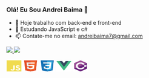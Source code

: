 ### Olá! Eu Sou Andrei Baima 👋

- 🔭 Hoje trabalho com back-end e front-end
- 🌱 Estudando JavaScript e c#
- 📫 Contate-me no email: andreibaima7@gmail.com

<div>
  <a href="https://github.com/andreibaima">
    <img height="170em" src="https://github-readme-stats.vercel.app/api?username=andreibaima&show_icons=true&theme=dracula&include_all_commits=true&count_private=true"/>
  </a>
    <img height="170em" src="https://github-readme-stats.vercel.app/api/top-langs/?username=andreibaima&layout=compact&langs_count=7&theme=dracula"/>
</div>
  
 <div style="display: inline_block"><br>
  <img align="center" alt="andrei-Js" height="30" width="40" src="https://raw.githubusercontent.com/devicons/devicon/master/icons/javascript/javascript-plain.svg">
  <!-- <img align="center" alt="andrei-Ts" height="30" width="40" src="https://raw.githubusercontent.com/devicons/devicon/master/icons/typescript/typescript-plain.svg">
  <img align="center" alt="andrei-React" height="30" width="40" src="https://raw.githubusercontent.com/devicons/devicon/master/icons/react/react-original.svg"> -->
  <img align="center" alt="andrei-HTML" height="30" width="40" src="https://raw.githubusercontent.com/devicons/devicon/master/icons/html5/html5-original.svg">
  <img align="center" alt="andrei-CSS" height="30" width="40" src="https://raw.githubusercontent.com/devicons/devicon/master/icons/css3/css3-original.svg">
  <img align="center" alt="andrei-vue" height="30" width="40" src="https://github.com/devicons/devicon/blob/master/icons/vuejs/vuejs-original.svg">
  <!-- <img align="center" alt="Rafa-Python" height="30" width="40" src="https://raw.githubusercontent.com/devicons/devicon/master/icons/python/python-original.svg"> -->
  <img align="center" alt="Rafa-Csharp" height="30" width="40" src="https://raw.githubusercontent.com/devicons/devicon/master/icons/csharp/csharp-original.svg"
</div>
  
  ##
